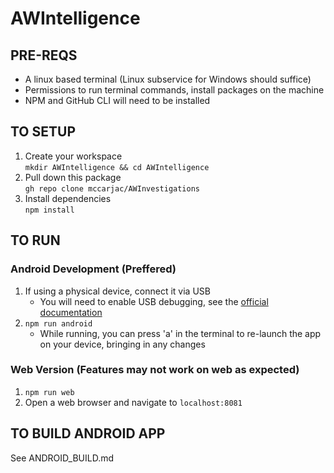 # AWIntelligence

## PRE-REQS

- A linux based terminal (Linux subservice for Windows should suffice)
- Permissions to run terminal commands, install packages on the machine
- NPM and GitHub CLI will need to be installed

## TO SETUP

1. Create your workspace \
   `mkdir AWIntelligence && cd AWIntelligence`
1. Pull down this package \
   `gh repo clone mccarjac/AWInvestigations`
1. Install dependencies \
   `npm install`

## TO RUN

### Android Development (Preffered)

1. If using a physical device, connect it via USB
   - You will need to enable USB debugging, see the [official documentation](https://developer.android.com/studio/run/device)
1. `npm run android`
   - While running, you can press 'a' in the terminal to re-launch the app on your device, bringing in any changes

### Web Version (Features may not work on web as expected)

1. `npm run web`
1. Open a web browser and navigate to `localhost:8081`

## TO BUILD ANDROID APP

See ANDROID_BUILD.md
